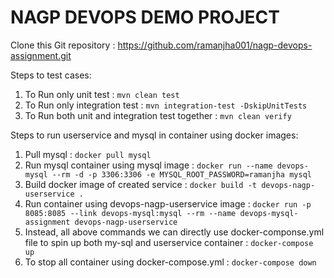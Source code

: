 # NAGP DEVOPS DEMO PROJECT


Clone this Git repository : https://github.com/ramanjha001/nagp-devops-assignment.git

Steps to test cases:

1. To Run only unit test : `mvn clean test`
2. To Run only integration test : `mvn integration-test -DskipUnitTests`
3. To Run both unit and integration test together : `mvn clean verify` 


Steps to run userservice and mysql in container using docker images:

1. Pull mysql : `docker pull mysql`
2. Run mysql container using mysql image :  `docker run --name devops-mysql --rm -d -p 3306:3306 -e MYSQL_ROOT_PASSWORD=ramanjha mysql`
3. Build docker image of created service : `docker build -t devops-nagp-userservice .`
4. Run container using  devops-nagp-userservice image : `docker run -p 8085:8085 --link devops-mysql:mysql --rm --name devops-mysql-assignment devops-nagp-userservice`
5. Instead, all above commands we can directly use docker-componse.yml file to spin up both my-sql and userservice container : `docker-compose up`
6. To stop all container using docker-compose.yml : `docker-compose down`
